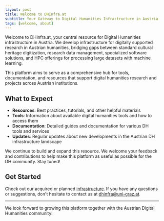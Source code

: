 ```yaml
---
layout: post
title: Welcome to DHInfra.at
subtitle: Your Gateway to Digital Humanities Infrastructure in Austria
tags: [welcome, about]
---
```


Welcome to DHInfra.at, your central resource for Digital Humanities infrastructure in Austria. We develop infrastructure for digitally supported research in Austrian humanities, bridging gaps between standard cultural heritage digitization, research data management, specialized software solutions, and HPC offerings for processing large datasets with machine learning.

This platform aims to serve as a comprehensive hub for tools, documentation, and resources that support digital humanities research and projects across Austrian institutions.

## What to Expect

- **Resources**: Best practices, tutorials, and other helpful materials
- **Tools**: Information about available digital humanities tools and how to access them
- **Documentation**: Detailed guides and documentation for various DH tools and services
- **Updates**: Regular updates about new developments in the Austrian DH infrastructure landscape

We continue to build and expand this resource. We welcome your feedback and contributions to help make this platform as useful as possible for the DH community. Stay tuned!

## Get Started

Check out our acquired or planned [infrastructure](/infrastructure). If you have any questions or suggestions, don't hesitate to contact us at [dhinfra@uni-graz.at](mailto:dhinfra@uni-graz.at).

---

We look forward to growing this platform together with the Austrian Digital Humanities community! 